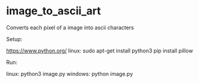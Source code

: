 # image_to_ascii_art
Converts each pixel of a image into ascii characters

Setup:

https://www.python.org/
linux: sudo apt-get install python3
pip install pillow

Run:

linux: python3 image.py
windows: python image.py
